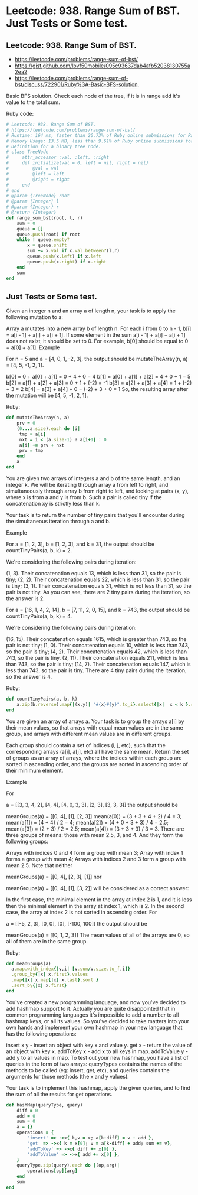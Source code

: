 # Leetcode: 938. Range Sum of BST. Just Tests or Some test.

## Leetcode: 938. Range Sum of BST.

- https://leetcode.com/problems/range-sum-of-bst/
- https://gist.github.com/lbvf50mobile/095c93637dab4afb52038130755a2ea2
- https://leetcode.com/problems/range-sum-of-bst/discuss/722901/Ruby%3A-Basic-BFS-solution.

Basic BFS solution.  Check each node of the tree, if it is in range add it's value to the total sum.

Ruby code:
```Ruby
# Leetcode: 938. Range Sum of BST.
# https://leetcode.com/problems/range-sum-of-bst/
# Runtime: 164 ms, faster than 26.73% of Ruby online submissions for Range Sum of BST.
# Memory Usage: 13.5 MB, less than 9.61% of Ruby online submissions for Range Sum of BST.
# Definition for a binary tree node.
# class TreeNode
#     attr_accessor :val, :left, :right
#     def initialize(val = 0, left = nil, right = nil)
#         @val = val
#         @left = left
#         @right = right
#     end
# end
# @param {TreeNode} root
# @param {Integer} l
# @param {Integer} r
# @return {Integer}
def range_sum_bst(root, l, r)
    sum = 0
    queue = []
    queue.push(root) if root
    while ! queue.empty?
        x = queue.shift
        sum += x.val if x.val.between?(l,r)
        queue.push(x.left) if x.left
        queue.push(x.right) if x.right
    end
    sum
end
```


##  Just Tests or Some test.

Given an integer n and an array a of length n, your task is to apply the following mutation to a:

Array a mutates into a new array b of length n.
For each i from 0 to n - 1, b[i] = a[i - 1] + a[i] + a[i + 1].
If some element in the sum a[i - 1] + a[i] + a[i + 1] does not exist, it should be set to 0. For example, b[0] should be equal to 0 + a[0] + a[1].
Example

For n = 5 and a = [4, 0, 1, -2, 3], the output should be mutateTheArray(n, a) = [4, 5, -1, 2, 1].

b[0] = 0 + a[0] + a[1] = 0 + 4 + 0 = 4
b[1] = a[0] + a[1] + a[2] = 4 + 0 + 1 = 5
b[2] = a[1] + a[2] + a[3] = 0 + 1 + (-2) = -1
b[3] = a[2] + a[3] + a[4] = 1 + (-2) + 3 = 2
b[4] = a[3] + a[4] + 0 = (-2) + 3 + 0 = 1
So, the resulting array after the mutation will be [4, 5, -1, 2, 1].

Ruby:
```Ruby
def mutateTheArray(n, a)
    prv = 0
    (0...a.size).each do |i|
     tmp = a[i]
     nxt = i < (a.size-1) ? a[i+1] : 0
     a[i] += prv + nxt
     prv = tmp
    end
    a
end

```


You are given two arrays of integers a and b of the same length, and an integer k. We will be iterating through array a from left to right, and simultaneously through array b from right to left, and looking at pairs (x, y), where x is from a and y is from b. Such a pair is called tiny if the concatenation xy is strictly less than k.

Your task is to return the number of tiny pairs that you'll encounter during the simultaneous iteration through a and b.

Example

For a = [1, 2, 3], b = [1, 2, 3], and k = 31, the output should be
countTinyPairs(a, b, k) = 2.

We're considering the following pairs during iteration:

(1, 3). Their concatenation equals 13, which is less than 31, so the pair is tiny;
(2, 2). Their concatenation equals 22, which is less than 31, so the pair is tiny;
(3, 1). Their concatenation equals 31, which is not less than 31, so the pair is not tiny.
As you can see, there are 2 tiny pairs during the iteration, so the answer is 2.

For a = [16, 1, 4, 2, 14], b = [7, 11, 2, 0, 15], and k = 743, the output should be
countTinyPairs(a, b, k) = 4.

We're considering the following pairs during iteration:

(16, 15). Their concatenation equals 1615, which is greater than 743, so the pair is not tiny;
(1, 0). Their concatenation equals 10, which is less than 743, so the pair is tiny;
(4, 2). Their concatenation equals 42, which is less than 743, so the pair is tiny.
(2, 11). Their concatenation equals 211, which is less than 743, so the pair is tiny;
(14, 7). Their concatenation equals 147, which is less than 743, so the pair is tiny.
There are 4 tiny pairs during the iteration, so the answer is 4.

Ruby:
```Ruby
def countTinyPairs(a, b, k)
    a.zip(b.reverse).map{|(x,y)| "#{x}#{y}".to_i}.select{|x|  x < k }.size
end

```


You are given an array of arrays a. Your task is to group the arrays a[i] by their mean values, so that arrays with equal mean values are in the same group, and arrays with different mean values are in different groups.

Each group should contain a set of indices (i, j, etc), such that the corresponding arrays (a[i], a[j], etc) all have the same mean. Return the set of groups as an array of arrays, where the indices within each group are sorted in ascending order, and the groups are sorted in ascending order of their minimum element.

Example

For

a = [[3, 3, 4, 2],
     [4, 4],
     [4, 0, 3, 3],
     [2, 3],
     [3, 3, 3]]
the output should be

meanGroups(a) = [[0, 4],
                 [1],
                 [2, 3]]
mean(a[0]) = (3 + 3 + 4 + 2) / 4 = 3;
mean(a[1]) = (4 + 4) / 2 = 4;
mean(a[2]) = (4 + 0 + 3 + 3) / 4 = 2.5;
mean(a[3]) = (2 + 3) / 2 = 2.5;
mean(a[4]) = (3 + 3 + 3) / 3 = 3.
There are three groups of means: those with mean 2.5, 3, and 4. And they form the following groups:

Arrays with indices 0 and 4 form a group with mean 3;
Array with index 1 forms a group with mean 4;
Arrays with indices 2 and 3 form a group with mean 2.5.
Note that neither

meanGroups(a) = [[0, 4],
                 [2, 3],
                 [1]]
nor

meanGroups(a) = [[0, 4],
                 [1],
                 [3, 2]]
will be considered as a correct answer:

In the first case, the minimal element in the array at index 2 is 1, and it is less then the minimal element in the array at index 1, which is 2.
In the second case, the array at index 2 is not sorted in ascending order.
For

a = [[-5, 2, 3],
     [0, 0],
     [0],
     [-100, 100]]
the output should be

meanGroups(a) = [[0, 1, 2, 3]]
The mean values of all of the arrays are 0, so all of them are in the same group.


Ruby:
```Ruby
def meanGroups(a)
  a.map.with_index{|v,i| [v.sum/v.size.to_f,i]}
  .group_by{|x| x.first}.values
  .map{|x| x.map{|x| x.last}.sort }
  .sort_by{|x| x.first}
end

```


You've created a new programming language, and now you've decided to add hashmap support to it. Actually you are quite disappointed that in common programming languages it's impossible to add a number to all hashmap keys, or all its values. So you've decided to take matters into your own hands and implement your own hashmap in your new language that has the following operations:

insert x y - insert an object with key x and value y.
get x - return the value of an object with key x.
addToKey x - add x to all keys in map.
addToValue y - add y to all values in map.
To test out your new hashmap, you have a list of queries in the form of two arrays: queryTypes contains the names of the methods to be called (eg: insert, get, etc), and queries contains the arguments for those methods (the x and y values).

Your task is to implement this hashmap, apply the given queries, and to find the sum of all the results for get operations.

```Ruby
def hashMap(queryType, query)
    diff = 0
    add = 0
    sum = 0
    a = {}
    operations = {
        'insert' => ->x{ k,v = x; a[k-diff] = v - add },
        'get' => ->x{ k = x[0]; v = a[k-diff] + add; sum += v},
        'addToKey' => ->x{ diff += x[0] },
        'addToValue' => ->x{ add += x[0] },
    }
    queryType.zip(query).each do |(op,arg)|
        operations[op][arg]
    end
    sum 
end
```
